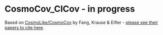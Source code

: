 # CosmoCov_ClCov - in progress

Based on [CosmoLike/CosmoCov](https://github.com/CosmoLike/CosmoCov) by Fang, Krause & Eifler - [please see their papers to cite here](https://github.com/CosmoLike/CosmoCov#papers-to-cite).

